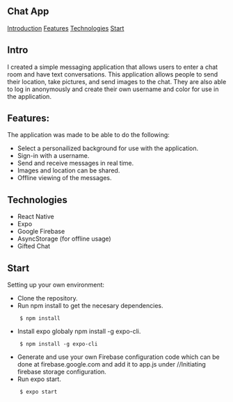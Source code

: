 ## Chat App

[Introduction](#Intro)
[Features](#Features)
[Technologies](#Technologies)
[Start](#Start)


## Intro
I created a simple messaging application that allows users to enter a chat room and have text conversations. This application allows people to send their location, take pictures, and send images to the chat. They are also able to log in anonymously and create their own username and color for use in the application. 

## Features:
The application was made to be able to do the following: 
* Select a personailized background for use with the application.
* Sign-in with a username.
* Send and receive messages in real time. 
* Images and location can be shared.
* Offline viewing of the messages.

## Technologies
* React Native
* Expo
* Google Firebase
* AsyncStorage (for offline usage)
* Gifted Chat

## Start
Setting up your own environment:
* Clone the repository.
* Run npm install to get the necesary dependencies.
```
    $ npm install
```
* Install expo globaly npm install -g expo-cli.
```
    $ npm install -g expo-cli
```
* Generate and use your own Firebase configuration code which can be done at firebase.google.com and add it to app.js under //Initiating firebase storage configuration.
* Run expo start.
```
    $ expo start
```